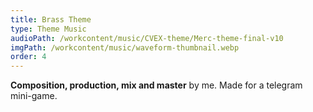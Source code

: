 ```yaml
---
title: Brass Theme
type: Theme Music
audioPath: /workcontent/music/CVEX-theme/Merc-theme-final-v10
imgPath: /workcontent/music/waveform-thumbnail.webp
order: 4
---
```

**Composition, production, mix and master** by me. Made for a telegram mini-game.